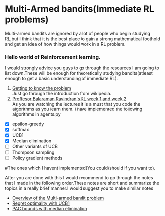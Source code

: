 # Multi-Armed bandits(Immediate RL problems)
Multi-armed bandits are ignored by a lot of people who begin studying RL,but I think that it is the best place to gain a strong mathematical foothold and get an idea of how things would work in a RL problem.

### Hello world of Reinforcement learning.

I would strongly advice you guys to go through the resources I am going to list down.These will be enough for theoretically studying bandits(atleast enough to get a basic understanding of immediate RL).
1. [Getting to know the problem](https://en.wikipedia.org/wiki/Multi-armed_bandit)  
Just go through the introduction from wikipedia.
2. [Proffesor Balaraman Ravindran's RL week 1 and week 2](https://nptel.ac.in/courses/106106143/)  
As you are watching the lectures it is a must that you code the algorithms as you learn them.
I have implemented the following algorithms in agents.py
- [X] epsilon-greedy
- [x] softmax
- [x] UCB1
- [x] Median elimination
- [ ] Other variants of UCB
- [ ] Thompson sampling
- [ ] Policy gradient methods

#The ones which I havent implemented(You could/should if you want to).

After you are done with this I would recommend to go through the notes that I made in the following order.These notes are short and summarize the topics in a really brief manner.I would suggest you to make similar notes
* [Overview of the Multi-armed bandit problem](https://hackmd.io/CZQq2azUTMCjt2FF_TQNfQ?view)
* [Regret optimality with UCB1](https://hackmd.io/-DkQQy8DRYezVXDqUaPsYQ)
* [PAC bounds with median elimination](https://hackmd.io/saK7DdqCRnyBfN3HykLhlA)
